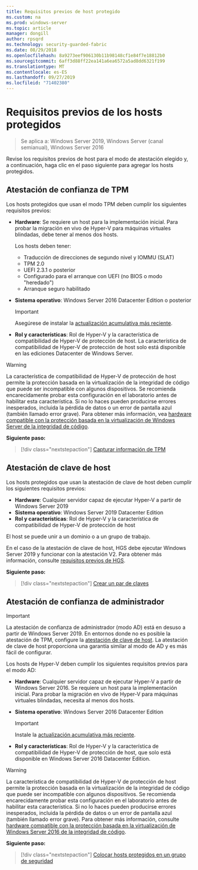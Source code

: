 ```yaml
---
title: Requisitos previos de host protegido
ms.custom: na
ms.prod: windows-server
ms.topic: article
manager: dongill
author: rpsqrd
ms.technology: security-guarded-fabric
ms.date: 08/29/2018
ms.openlocfilehash: 8a9273eef906130b11b98148cf1e84f7e18812b0
ms.sourcegitcommit: 6aff3d88ff22ea141a6ea6572a5ad8dd6321f199
ms.translationtype: MT
ms.contentlocale: es-ES
ms.lasthandoff: 09/27/2019
ms.locfileid: "71402380"
---
```

# <a name="prerequisites-for-guarded-hosts"></a>Requisitos previos de los hosts protegidos

>Se aplica a: Windows Server 2019, Windows Server (canal semianual), Windows Server 2016

Revise los requisitos previos de host para el modo de atestación elegido y, a continuación, haga clic en el paso siguiente para agregar los hosts protegidos.

## <a name="tpm-trusted-attestation"></a>Atestación de confianza de TPM

Los hosts protegidos que usan el modo TPM deben cumplir los siguientes requisitos previos:

-   **Hardware**: Se requiere un host para la implementación inicial. Para probar la migración en vivo de Hyper-V para máquinas virtuales blindadas, debe tener al menos dos hosts.

    Los hosts deben tener:
    
    - Traducción de direcciones de segundo nivel y IOMMU (SLAT)
    - TPM 2.0
    - UEFI 2.3.1 o posterior
    - Configurado para el arranque con UEFI (no BIOS o modo "heredado")
    - Arranque seguro habilitado
        
-   **Sistema operativo**: Windows Server 2016 Datacenter Edition o posterior

    > [!IMPORTANT]
    > Asegúrese de instalar la [actualización acumulativa más reciente](https://support.microsoft.com/help/4000825/windows-10-and-windows-server-2016-update-history).  

-   **Rol y características**: Rol de Hyper-V y la característica de compatibilidad de Hyper-V de protección de host. La característica de compatibilidad de Hyper-V de protección de host solo está disponible en las ediciones Datacenter de Windows Server. 

> [!WARNING]
> La característica de compatibilidad de Hyper-V de protección de host permite la protección basada en la virtualización de la integridad de código que puede ser incompatible con algunos dispositivos. Se recomienda encarecidamente probar esta configuración en el laboratorio antes de habilitar esta característica. Si no lo haces pueden producirse errores inesperados, incluida la pérdida de datos o un error de pantalla azul (también llamado error grave). Para obtener más información, vea [hardware compatible con la protección basada en la virtualización de Windows Server de la integridad de código](guarded-fabric-compatible-hardware-with-virtualization-based-protection-of-code-integrity.md).

**Siguiente paso:** 
> [!div class="nextstepaction"]
> [Capturar información de TPM](guarded-fabric-tpm-trusted-attestation-capturing-hardware.md)

## <a name="host-key-attestation"></a>Atestación de clave de host

Los hosts protegidos que usan la atestación de clave de host deben cumplir los siguientes requisitos previos:

- **Hardware**: Cualquier servidor capaz de ejecutar Hyper-V a partir de Windows Server 2019
- **Sistema operativo**: Windows Server 2019 Datacenter Edition
- **Rol y características**: Rol de Hyper-V y la característica de compatibilidad de Hyper-V de protección de host 

El host se puede unir a un dominio o a un grupo de trabajo. 

En el caso de la atestación de clave de host, HGS debe ejecutar Windows Server 2019 y funcionar con la atestación V2. Para obtener más información, consulte [requisitos previos de HGS](guarded-fabric-prepare-for-hgs.md#prerequisites). 

**Siguiente paso:** 
> [!div class="nextstepaction"]
> [Crear un par de claves](guarded-fabric-create-host-key.md)

## <a name="admin-trusted-attestation"></a>Atestación de confianza de administrador

>[!IMPORTANT]
>La atestación de confianza de administrador (modo AD) está en desuso a partir de Windows Server 2019. En entornos donde no es posible la atestación de TPM, configure la [atestación de clave de host](#host-key-attestation). La atestación de clave de host proporciona una garantía similar al modo de AD y es más fácil de configurar. 

Los hosts de Hyper-V deben cumplir los siguientes requisitos previos para el modo AD:

-   **Hardware**: Cualquier servidor capaz de ejecutar Hyper-V a partir de Windows Server 2016. Se requiere un host para la implementación inicial. Para probar la migración en vivo de Hyper-V para máquinas virtuales blindadas, necesita al menos dos hosts.

-   **Sistema operativo**: Windows Server 2016 Datacenter Edition

    > [!IMPORTANT]
    > Instale la [actualización acumulativa más reciente](https://support.microsoft.com/help/4000825/windows-10-and-windows-server-2016-update-history).

-   **Rol y características**: Rol de Hyper-V y la característica de compatibilidad de Hyper-V de protección de host, que solo está disponible en Windows Server 2016 Datacenter Edition. 

> [!WARNING]
> La característica de compatibilidad de Hyper-V de protección de host permite la protección basada en la virtualización de la integridad de código que puede ser incompatible con algunos dispositivos. Se recomienda encarecidamente probar esta configuración en el laboratorio antes de habilitar esta característica. Si no lo haces pueden producirse errores inesperados, incluida la pérdida de datos o un error de pantalla azul (también llamado error grave). Para obtener más información, consulte [hardware compatible con la protección basada en la virtualización de Windows Server 2016 de la integridad de código](guarded-fabric-compatible-hardware-with-virtualization-based-protection-of-code-integrity.md).

**Siguiente paso:** 
> [!div class="nextstepaction"]
> [Colocar hosts protegidos en un grupo de seguridad](guarded-fabric-admin-trusted-attestation-creating-a-security-group.md)